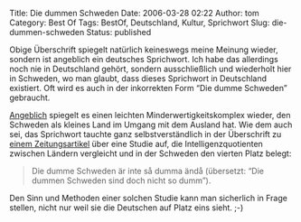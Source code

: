 Title: Die dummen Schweden
Date: 2006-03-28 02:22
Author: tom
Category: Best Of
Tags: BestOf, Deutschland, Kultur, Sprichwort
Slug: die-dummen-schweden
Status: published

Obige Überschrift spiegelt natürlich keineswegs meine Meinung wieder,
sondern ist angeblich ein deutsches Sprichwort. Ich habe das allerdings
noch nie in Deutschland gehört, sondern ausschließlich und wiederholt
hier in Schweden, wo man glaubt, dass dieses Sprichwort in Deutschland
existiert. Oft wird es auch in der inkorrekten Form “Die dumme Schweden”
gebraucht.

[Angeblich](http://sv.wikipedia.org/wiki/Die_dumme_Schweden) spiegelt es
einen leichten Minderwertigkeitskomplex wieder, den Schweden als kleines
Land im Umgang mit dem Ausland hat. Wie dem auch sei, das Sprichwort
tauchte ganz selbstverständlich in der Überschrift zu [einem
Zeitungsartikel](http://www.dn.se/DNet/jsp/polopoly.jsp?d=147&a=532380)
über eine Studie auf, die Intelligenzquotienten zwischen Ländern
vergleicht und in der Schweden den vierten Platz belegt:

> Die dumme Schweden är inte så dumma ändå (übersetzt: “Die dummen
> Schweden sind doch nicht so dumm”).

Den Sinn und Methoden einer solchen Studie kann man sicherlich in Frage
stellen, nicht nur weil sie die Deutschen auf Platz eins sieht. ;-)

